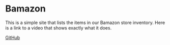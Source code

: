 # Bamazon

This is a simple site that lists the items in our Bamazon store inventory.
Here is a link to a video that shows exactly what it does.

[GitHub](https://github.com/boginis1/Bamazon/blob/master/bamazon%20video/bamazon%20video.mp4)